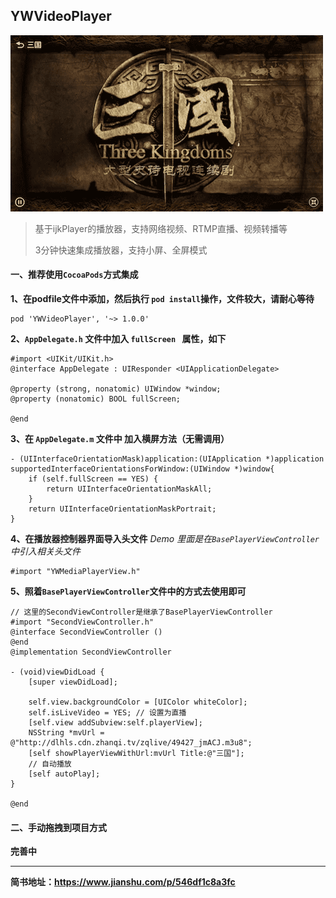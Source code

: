 ## YWVideoPlayer

![](./效果图.png)

> 基于ijkPlayer的播放器，支持网络视频、RTMP直播、视频转播等
> 
> 3分钟快速集成播放器，支持小屏、全屏模式

#### 一、推荐使用`CocoaPods`方式集成
**1、在podfile文件中添加，然后执行 `pod install`操作，文件较大，请耐心等待**

```
pod 'YWVideoPlayer', '~> 1.0.0'
```

**2、`AppDelegate.h` 文件中加入 `fullScreen ` 属性，如下**

```
#import <UIKit/UIKit.h>
@interface AppDelegate : UIResponder <UIApplicationDelegate>

@property (strong, nonatomic) UIWindow *window;
@property (nonatomic) BOOL fullScreen;

@end
```

**3、在 `AppDelegate.m` 文件中 加入横屏方法（无需调用）**

```
- (UIInterfaceOrientationMask)application:(UIApplication *)application supportedInterfaceOrientationsForWindow:(UIWindow *)window{
    if (self.fullScreen == YES) {
        return UIInterfaceOrientationMaskAll;
    }
    return UIInterfaceOrientationMaskPortrait;
}
```

**4、在播放器控制器界面导入头文件**
*Demo 里面是在`BasePlayerViewController`中引入相关头文件*

```
#import "YWMediaPlayerView.h"
```

**5、照着`BasePlayerViewController`文件中的方式去使用即可**

```
// 这里的SecondViewController是继承了BasePlayerViewController
#import "SecondViewController.h"
@interface SecondViewController ()
@end
@implementation SecondViewController

- (void)viewDidLoad {
    [super viewDidLoad];
    
    self.view.backgroundColor = [UIColor whiteColor];
    self.isLiveVideo = YES; // 设置为直播
    [self.view addSubview:self.playerView];
    NSString *mvUrl = @"http://dlhls.cdn.zhanqi.tv/zqlive/49427_jmACJ.m3u8";
    [self showPlayerViewWithUrl:mvUrl Title:@"三国"];
    // 自动播放
    [self autoPlay];
}

@end
```


#### 二、手动拖拽到项目方式
**完善中**

-----------------------------------

**简书地址：https://www.jianshu.com/p/546df1c8a3fc**

